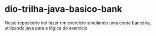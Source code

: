 # dio-trilha-java-basico-bank
Neste repositório irei fazer um exercício simulando uma conta bancária, utilizando java para a lógica do exercício
